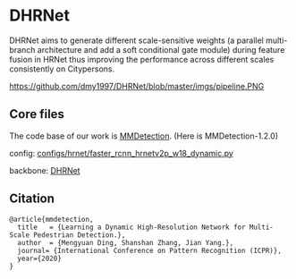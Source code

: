 # DHRNet
DHRNet aims to generate different scale-sensitive weights (a parallel multi-branch architecture and add a soft conditional gate module) during feature fusion in HRNet thus improving the performance across different scales consistently on Citypersons.

https://github.com/dmy1997/DHRNet/blob/master/imgs/pipeline.PNG


## Core files
The code base of our work is [MMDetection](https://github.com/open-mmlab/mmdetection). (Here is MMDetection-1.2.0)

config: [configs/hrnet/faster_rcnn_hrnetv2p_w18_dynamic.py](https://github.com/dmy1997/DHRNet/blob/master/configs/hrnet/faster_rcnn_hrnetv2p_w18_dynamic.py)

backbone: [DHRNet](https://github.com/dmy1997/DHRNet/blob/master/mmdet/models/backbones/dynamic_hrnet.py)


## Citation

```
@article{mmdetection,
  title   = {Learning a Dynamic High-Resolution Network for Multi-Scale Pedestrian Detection.},
  author  = {Mengyuan Ding, Shanshan Zhang, Jian Yang.},
  journal= {International Conference on Pattern Recognition (ICPR)},
  year={2020}
}
```

